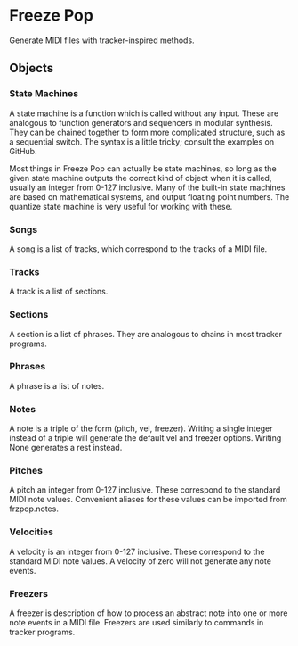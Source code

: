 # Freeze Pop
Generate MIDI files with tracker-inspired methods.

## Objects

### State Machines

A state machine is a function which is called without any input. These are analogous to function generators and sequencers in modular synthesis. They can be chained together to form more complicated structure, such as a sequential switch. The syntax is a little tricky; consult the examples on GitHub.

Most things in Freeze Pop can actually be state machines, so long as the given state machine outputs the correct kind of object when it is called, usually an integer from 0-127 inclusive. Many of the built-in state machines are based on mathematical systems, and output floating point numbers. The quantize state machine is very useful for working with these.

### Songs
A song is a list of tracks, which correspond to the tracks of a MIDI file.

### Tracks
A track is a list of sections.

### Sections
A section is a list of phrases. They are analogous to chains in most tracker programs.

### Phrases
A phrase is a list of notes.

### Notes
A note is a triple of the form (pitch, vel, freezer). Writing a single integer instead of a triple will generate the default vel and freezer options. Writing None generates a rest instead.

### Pitches

A pitch an integer from 0-127 inclusive. These correspond to the standard MIDI note values. Convenient aliases for these values can be imported from frzpop.notes.

### Velocities
A velocity is an integer from 0-127 inclusive. These correspond to the standard MIDI note values. A velocity of zero will not generate any note events.

### Freezers
A freezer is description of how to process an abstract note into one or more note events in a MIDI file. Freezers are used similarly to commands in tracker programs.
